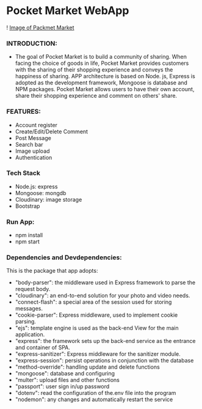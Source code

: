 # Pocket Market WebApp

! [Image of Packmet Market](https://i.imgur.com/ERHBuXb.png)

### INTRODUCTION:
* The goal of Pocket Market is to build a community of sharing. When facing the choice of goods in life, Pocket Market provides customers with the sharing of their shopping experience and conveys the happiness of sharing. APP architecture is based on Node. js, Express is adopted as the development framework, Mongoose is database and NPM packages. Pocket Market allows users to have their own account, share their shopping experience and comment on others' share.

### FEATURES:
- Account register
- Create/Edit/Delete Comment
- Post Message
- Search bar
- Image upload
- Authentication

### Tech Stack
- Node.js: express
- Mongoose: mongdb
- Cloudinary: image storage
- Bootstrap

### Run App:
* npm install
* npm start

### Dependencies and Devdependencies:

This is the package that app adopts:

- "body-parser": the middleware used in Express framework to parse the request body.
- "cloudinary": an end-to-end solution for your photo and video needs.
- "connect-flash": a special area of the session used for storing messages.
- "cookie-parser": Express middleware, used to implement cookie parsing.
- "ejs": template engine is used as the back-end View for the main application.
- "express": the framework sets up the back-end service as the entrance and container of SPA. 
- "express-sanitizer": Express middleware for the sanitizer module.
- "express-session": persist operations in conjunction with the database
- "method-override": handling update and delete functions
- "mongoose": database and configuring
- "multer": upload files and other functions
- "passport": user sign in/up password 
- "dotenv": read the configuration of the.env file into the program
- "nodemon": any changes and automatically restart the service



